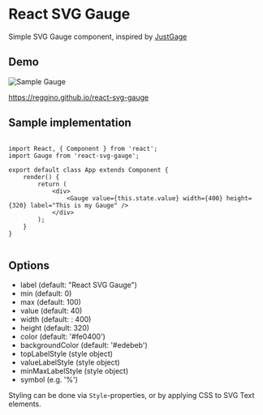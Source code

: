 React SVG Gauge
=====

Simple SVG Gauge component, inspired by [JustGage](http://JustGage.com)

Demo
----

![Sample Gauge](https://reggino.github.io/react-svg-gauge/example.png)

https://reggino.github.io/react-svg-gauge


Sample implementation
-----

```

import React, { Component } from 'react';
import Gauge from 'react-svg-gauge';

export default class App extends Component {
	render() {
		return (
			<div>
				<Gauge value={this.state.value} width={400} height={320} label="This is my Gauge" />
			</div>
		);
	}
}


```

Options
----

- label (default: "React SVG Gauge")
- min (default: 0)
- max (default: 100)
- value (default: 40)
- width (default: : 400)
- height (default: 320)
- color (default: '#fe0400')
- backgroundColor (default: '#edebeb')
- topLabelStyle (style object)
- valueLabelStyle (style object)
- minMaxLabelStyle (style object)
- symbol (e.g. '%')

Styling can be done via `Style`-properties, or by applying CSS to SVG Text elements.
